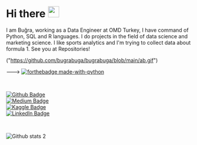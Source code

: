 # Hi there <img src="https://raw.githubusercontent.com/MartinHeinz/MartinHeinz/master/wave.gif" width="30px">

I am Buğra, working as a Data Engineer at OMD Turkey, I have command of Python, SQL and R languages. I do projects in the field of data science and marketing science. I like sports analytics and I'm trying to collect data about formula 1. See you at Repositories!
 

("https://github.com/bugrabuga/bugrabuga/blob/main/ab.gif")

 
 
 --->       [![forthebadge made-with-python](http://ForTheBadge.com/images/badges/made-with-python.svg)](https://www.python.org/)
 
 <br/>
 

[![Github Badge](https://img.shields.io/badge/-Github-000?style=quare&labelColor=000&logo=Github&logoColor=white&link=link)](https://github.com/bugrabuga)<br/>
[![Medium Badge](https://img.shields.io/badge/-Medium-757575?style=flat-quare&labelColor=757575&logo=Medium&logoColor=white&link=link)](https://bugaahmetbugra.medium.com/) <br/>
[![Kaggle Badge](https://img.shields.io/badge/-Kaggle-FF9800?style=flat-quare&labelColor=FF9800&logo=Blogger&logoColor=white&link=link)](https://www.kaggle.com/ahmetburabua) <br/>
[![LinkedIn Badge](https://img.shields.io/badge/-LinkedIn-FF9800?style=flat-quare&labelColor=FF9800&logo=Blogger&logoColor=white&link=link)](https://www.linkedin.com/in/ahmet-bu%C4%9Fra-bu%C4%9Fa/)


<br/>



![Github stats 2](https://github-readme-stats.vercel.app/api?username=bugrabuga&show_icons=true&theme=radical)


